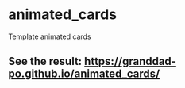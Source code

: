 # animated_cards
Template animated cards

## See the result: https://granddad-po.github.io/animated_cards/

